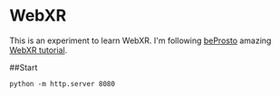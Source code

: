 # WebXR

This is an experiment to learn WebXR. I'm following [beProsto](https://github.com/beProsto) amazing [WebXR tutorial](https://beprosto.github.io/webxr-tutorial/).

##Start

```
python -m http.server 8080
```